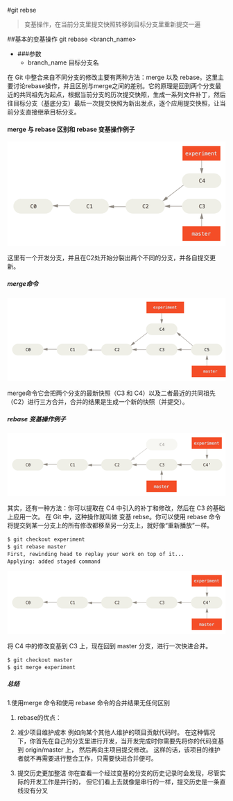 #git rebse
>变基操作，在当前分支里提交快照转移到目标分支里重新提交一遍

##基本的变基操作
    git rebase <branch_name>
    
*   ###参数
    *   branch_name 目标分支名

在 Git 中整合来自不同分支的修改主要有两种方法：merge 以及 rebase。这里主要讨论rebase操作，并且区别与merge之间的差别。它的原理是回到两个分支最近的共同祖先为起点，根据当前分支的历次提交快照，生成一系列文件补丁，然后往目标分支（基底分支）最后一次提交快照为新出发点，逐个应用提交快照，让当前分支直接继承目标分支。

#### merge 与 rebase 区别和 rebase 变基操作例子

![image](src/basic-rebase-1.png)

这里有一个开发分支，并且在C2处开始分裂出两个不同的分支，并各自提交更新。

##### merge命令

![image](src/basic-rebase-2.png)

merge命令它会把两个分支的最新快照（C3 和 C4）以及二者最近的共同祖先（C2）进行三方合并，合并的结果是生成一个新的快照（并提交）。

##### rebase 变基操作例子

![image](src/basic-rebase-3.png)

其实，还有一种方法：你可以提取在 C4 中引入的补丁和修改，然后在 C3 的基础上应用一次。 在 Git 中，这种操作就叫做 变基 rebse。你可以使用 rebase 命令将提交到某一分支上的所有修改都移至另一分支上，就好像“重新播放”一样。

````bash
$ git checkout experiment
$ git rebase master
First, rewinding head to replay your work on top of it...
Applying: added staged command
````
 
![image](src/basic-rebase-4.png)

将 C4 中的修改变基到 C3 上，现在回到 master 分支，进行一次快进合并。

````bash
$ git checkout master
$ git merge experiment
````

##### 总结

1.使用merge 命令和使用 rebase 命令的合并结果无任何区别

1.  rebase的优点：
1.  减少项目维护成本
        例如向某个其他人维护的项目贡献代码时。 
        在这种情况下，你首先在自己的分支里进行开发，当开发完成时你需要先将你的代码变基到 origin/master 上，
        然后再向主项目提交修改。 这样的话，该项目的维护者就不再需要进行整合工作，只需要快进合并便可。
        
1.  提交历史更加整洁
        你在查看一个经过变基的分支的历史记录时会发现，尽管实际的开发工作是并行的，
        但它们看上去就像是串行的一样，提交历史是一条直线没有分叉

